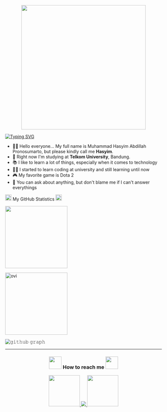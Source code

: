 <div id="header" align="center">
  <img src="https://media.giphy.com/media/26tn33aiTi1jkl6H6/giphy.gif" width="400px"/>
</div>

[![Typing SVG](https://readme-typing-svg.herokuapp.com?font=Caveat&size=30&color=2CFF00&background=000000&vCenter=true&width=500&lines=Heyy!!!...+My+Name+is+Hasyim;a+Telecommunication+Engineering+Student;I'm+from+Bali%2C+Indonesia;and+I+love+learning+a+lot+of+things)](https://git.io/typing-svg)

- :man_student: Hello everyone... My full name is Muhammad Hasyim Abdillah Pronosumarto, but please kindly call me **Hasyim**.
- :school: Right now I'm studying at **Telkom University**, Bandung.
- :books: I like to learn a lot of things, especially when it comes to technology
- :technologist: I started to learn coding at university and still learning until now
- :video_game: My favorite game is Dota 2
- 💬 You can ask about anything, but don't blame me if I can't answer everythings

<img src="https://media.giphy.com/media/jWUIRFLxxZDzxBrN9G/giphy.gif" width="20px"> My GitHub Statistics <img src="https://media.giphy.com/media/jWUIRFLxxZDzxBrN9G/giphy.gif" width="20px">

<p><img src="https://github-readme-stats.vercel.app/api?username=HasyimAP&show_icons=true&theme=radical" height="200px"></p>

<p><img src="https://github-readme-stats.vercel.app/api/top-langs?username=HasyimAP&show_icons=true&locale=en&layout=compact&theme=radical" alt="ovi" height="200px"></p>

![𝚐𝚒𝚝𝚑𝚞𝚋 𝚐𝚛𝚊𝚙𝚑](https://activity-graph.herokuapp.com/graph?username=HasyimAP&theme=react-dark&hide_border=true&area=true)

<hr>
<h3 align="center"><img src="https://media.giphy.com/media/dXRrE7Nn5BcN8YXRzE/giphy.gif" height="40px"> How to reach me <img src="https://media.giphy.com/media/dXRrE7Nn5BcN8YXRzE/giphy.gif" height="40px"></h3>

<p align="center">
  <a href="https://www.linkedin.com/in/hasyim-abdillah-391079237/">
    <img src="https://www.vectorlogo.zone/logos/linkedin/linkedin-ar21.svg" height="100px">
  </a>
  
  <a href="https://www.instagram.com/hasyim2051/">
    <img src="https://www.vectorlogo.zone/logos/instagram/instagram-ar21.svg" heigth="100px">
  </a>
  
  <a href="mailto:abdillahpronosumarto@gmail.com">
    <img src="https://www.vectorlogo.zone/logos/gmail/gmail-ar21.svg" height="100px">
  </a>
</p>
